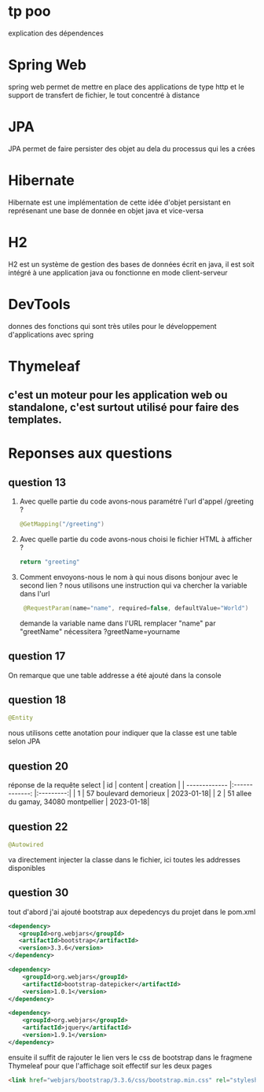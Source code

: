 # tp poo
explication des dépendences
# Spring Web
spring web permet de mettre en place des applications de type http et le support de transfert de fichier, le tout concentré à distance
# JPA
JPA permet de faire persister des objet au dela du processus qui les a crées
# Hibernate
Hibernate est une implémentation de cette idée d'objet persistant en représenant une base de donnée en objet java et vice-versa
# H2
H2 est un système de gestion des bases de données écrit en java, il est soit intégré à une application java ou fonctionne en mode client-serveur
# DevTools
donnes des fonctions qui sont très utiles pour le développement d'applications avec spring
# Thymeleaf
c'est un moteur pour les application web ou standalone, c'est surtout utilisé pour faire des templates.
---
# Reponses aux questions
## question 13
1. Avec quelle partie du code avons-nous paramétré l'url d'appel /greeting ?
   ```java
   @GetMapping("/greeting")
   ```
2. Avec quelle partie du code avons-nous choisi le fichier HTML à afficher ?
   ```java
   return "greeting"
   ```
3. Comment envoyons-nous le nom à qui nous disons bonjour avec le second lien ?
   nous utilisons une instruction qui va chercher la variable dans l'url
   ```java
    @RequestParam(name="name", required=false, defaultValue="World")
   ```
   demande la variable name dans l'URL remplacer "name" par "greetName" nécessitera ?greetName=yourname
## question 17
On remarque que une table addresse a été ajouté dans la console
## question 18
```java
@Entity
```
nous utilisons cette anotation pour indiquer que la classe est une table selon JPA
## question 20
réponse de la requête select
| id            | content                                  | creation  |
| ------------- |:-------------:                           |:---------:|
| 1             | 57 boulevard demorieux                   | 2023-01-18|
| 2             | 51 allee du gamay, 34080 montpellier     | 2023-01-18|
## question 22
```java
@Autowired
```
va directement injecter la classe dans le fichier, ici toutes les addresses disponibles
## question 30
tout d'abord j'ai ajouté bootstrap aux depedencys du projet dans le pom.xml
```xml
<dependency>
   <groupId>org.webjars</groupId>
   <artifactId>bootstrap</artifactId>
   <version>3.3.6</version>
</dependency>

<dependency>
    <groupId>org.webjars</groupId>
    <artifactId>bootstrap-datepicker</artifactId>
    <version>1.0.1</version>
</dependency>

<dependency>
    <groupId>org.webjars</groupId>
    <artifactId>jquery</artifactId>
    <version>1.9.1</version>
</dependency>
```
ensuite il suffit de rajouter le lien vers le css de bootstrap dans le fragmene Thymeleaf pour que l'affichage soit effectif sur les deux pages
```html
<link href="webjars/bootstrap/3.3.6/css/bootstrap.min.css" rel="stylesheet">
```